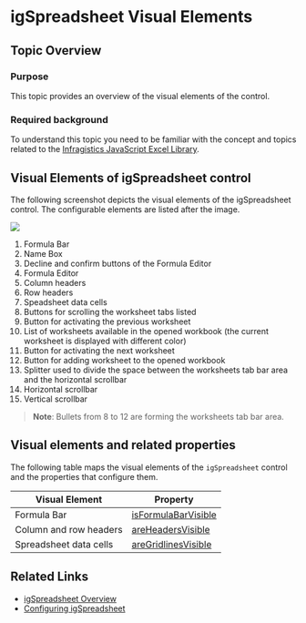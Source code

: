 ﻿<!--
|metadata|
{
    "fileName": "igspreadsheet-visual-elements",
    "controlName": "igSpreadsheet",
    "tags": []
}
|metadata|
-->

# igSpreadsheet Visual Elements

## Topic Overview
### Purpose
This topic provides an overview of the visual elements of the control.

### Required background
To understand this topic you need to be familiar with the concept and topics related to the [Infragistics JavaScript Excel Library](javascript-excel-library.html).

## Visual Elements of igSpreadsheet control
The following screenshot depicts the visual elements of the igSpreadsheet control. The configurable elements are listed after the image.

![](images/igSpreadsheet_visual_elements.png)

1. Formula Bar
2. Name Box
3. Decline and confirm buttons of the Formula Editor
4. Formula Editor
5. Column headers
6. Row headers
7. Speadsheet data cells
8. Buttons for scrolling the worksheet tabs listed
9. Button for activating the previous worksheet
10. List of worksheets available in the opened workbook (the current worksheet is displayed with different color)
11. Button for activating the next worksheet
12. Button for adding worksheet to the opened workbook
13. Splitter used to divide the space between the worksheets tab bar area and the horizontal scrollbar
14. Horizontal scrollbar
15. Vertical scrollbar

>**Note**: Bullets from 8 to 12 are forming the worksheets tab bar area.

## Visual elements and related properties

The following table maps the visual elements of the `igSpreadsheet` control and the properties that configure them.

Visual Element|Property
---|---
Formula Bar| [isFormulaBarVisible](%%jQueryApiUrl%%/ui.igspreadsheet#options:isFormulaBarVisible)
Column and row headers| [areHeadersVisible](%%jQueryApiUrl%%/ui.igspreadsheet#options:areHeadersVisible)
Spreadsheet data cells| [areGridlinesVisible](%%jQueryApiUrl%%/ui.igspreadsheet#options:areGridlinesVisible)

## Related Links

-	[igSpreadsheet Overview](igspreadsheet-overview.html)
-   [Configuring igSpreadsheet](igspreadsheet-configuring.html)
